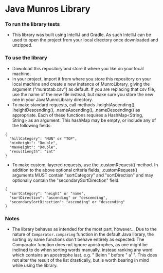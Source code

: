 # Java Munros Library

### To run the library tests
* This library was built using IntelliJ and Gradle. As such IntelliJ can be used to open the project from your local directory once downloaded and unzipped.

### To use the library
* Download this repository and store it where you like on your local machine.
* In your project, import it from where you store this repository on your local machine and create a new instance of MunroLibrary, giving the argument ("munrotab.csv") as default. If you are replacing that csv file, use the name of the new file instead, but make sure you store the new one in your JavaMunroLibrary directory.
* To make standard requests, call methods .heightAscending(), .heightDescending(), .nameAscending(), .nameDescending() as appropriate. Each of these functions requires a HashMap<String, String> as an argument. This hashMap may be empty, or include any of the following fields:
```
{
  "hillCategory": "MUN" or "TOP",
  "minHeight": "Double",
  "maxHeight": "Double",
  "resultLength": "int"
}
```
* To make custom, layered requests, use the .customRequest() method. In addition to the above optional criteria fields, .customRequest() arguments MUST contain "sortCategory" and "sortDirection" and may optionally contain the "secondarySortDirection" field:
```
{
  "sortCategory": "height" or "name",
  "sortDirection": "ascending" or "descending",
  "secondarySortDirection": "ascending" or "descending"
}
```
### Notes
* The library behaves as intended for the most part, however... Due to the nature of ```Comparator.comparing``` function in the default Java library, the sorting by name functions don't behave entirely as expected: The Comparator function does not ignore apostrophes, as one might be inclined to do when sorting words manually, instead ranking any word which contains an apostrophe last. e.g. " Beinn " before " a' ". This does not alter the result of the list drastically, but is worth bearing in mind while using the library.
